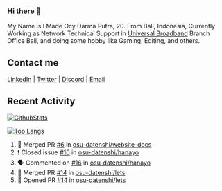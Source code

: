 ### Hi there 👋

My Name is I Made Ocy Darma Putra, 20. From Bali, Indonesia, Currently Working as Network Technical Support in [Universal Broadband](https://universal.net.id) Branch Office Bali, and doing some hobby like Gaming, Editing, and others.

## Contact me

[LinkedIn](https://linkedin.com/in/troke) | [Twitter](https://twitter.com/darma_ochi) | [Discord](https://link.troke.id/discord) | <a href="mailto:ochi@troke.id">Email</a> 

## Recent Activity

[![GithubStats](https://github-readme-stats.vercel.app/api?username=troke12&show_icons=true)](https://github.com/troke12)

[![Top Langs](https://github-readme-stats.vercel.app/api/top-langs/?username=troke12&layout=compact)](https://github.com/anuraghazra/github-readme-stats)

<!--START_SECTION:activity-->
1. 🎉 Merged PR [#6](https://github.com/osu-datenshi/website-docs/pull/6) in [osu-datenshi/website-docs](https://github.com/osu-datenshi/website-docs)
2. ❗️ Closed issue [#16](https://github.com/osu-datenshi/hanayo/issues/16) in [osu-datenshi/hanayo](https://github.com/osu-datenshi/hanayo)
3. 🗣 Commented on [#16](https://github.com/osu-datenshi/hanayo/issues/16) in [osu-datenshi/hanayo](https://github.com/osu-datenshi/hanayo)
4. 🎉 Merged PR [#14](https://github.com/osu-datenshi/lets/pull/14) in [osu-datenshi/lets](https://github.com/osu-datenshi/lets)
5. 💪 Opened PR [#14](https://github.com/osu-datenshi/lets/pull/14) in [osu-datenshi/lets](https://github.com/osu-datenshi/lets)
<!--END_SECTION:activity-->

